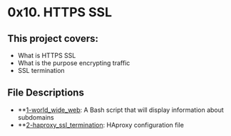 # 0x10. HTTPS SSL

## This project covers:

- What is HTTPS SSL
- What is the purpose encrypting traffic
- SSL termination

## File Descriptions

- **[1-world_wide_web](1-world_wide_web): A Bash script that will display information about subdomains
- **[2-haproxy_ssl_termination](2-haproxy_ssl_termination): HAproxy configuration file

